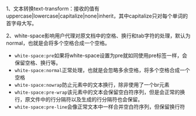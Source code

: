 1、文本转换text-transform：接收的值有uppercase|lowercase|capitalize|none|inherit，其中capitalize只对每个单词的首字母大写。

2、white-space影响用户代理对原文档中的空格、换行和tab字符的处理，默认为normal，也就是会将多个空格合成一个空格。

- `white-space:pre`如果将white-space设置为pre就如同使用pre标签一样，会保留空格、换行等。
- `white-space:normal`正常处理，也就是会忽略多余空格，将多个空格合成一个空格
- `white-space:nowrap`防止元素中的文本换行，除非使用了一个br元素
- `white-space:pre-wrap`该元素中的文本会保留空白符序列，但是会正常的换行，原文件中的行分隔符以及生成的行分隔符也会保留。
- `white-space:pre-line`会像正常文本中一样合并空白符序列，但保留换行符